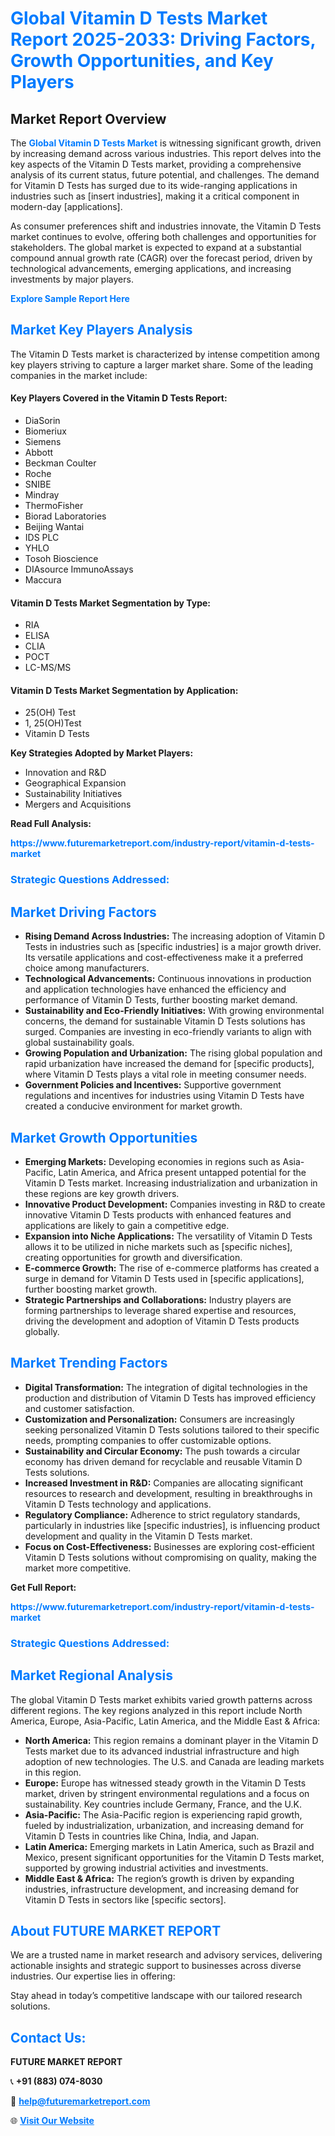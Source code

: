 <h1 style="color: #007BFF;">Global Vitamin D Tests Market Report 2025-2033: Driving Factors, Growth Opportunities, and Key Players</h1>

<section id="overview">
<h2>Market Report Overview</h2>
<p>The <a href="https://www.futuremarketreport.com/industry-report/vitamin-d-tests-market" style="color: #007BFF; text-decoration: none;"><strong>Global Vitamin D Tests Market</strong></a> is witnessing significant growth, driven by increasing demand across various industries. This report delves into the key aspects of the Vitamin D Tests market, providing a comprehensive analysis of its current status, future potential, and challenges. The demand for Vitamin D Tests has surged due to its wide-ranging applications in industries such as [insert industries], making it a critical component in modern-day [applications].</p>
<p>As consumer preferences shift and industries innovate, the Vitamin D Tests market continues to evolve, offering both challenges and opportunities for stakeholders. The global market is expected to expand at a substantial compound annual growth rate (CAGR) over the forecast period, driven by technological advancements, emerging applications, and increasing investments by major players.</p>
</section>

<section id="overview">
<p><a href="https://www.futuremarketreport.com/request-sample/reportId=113167" style="color: #007BFF; text-decoration: none;"><strong>Explore Sample Report Here</strong></a></p>
</section>

<section id="key-players">
<h2 style="color: #007BFF;">Market Key Players Analysis</h2>
<p>The Vitamin D Tests market is characterized by intense competition among key players striving to capture a larger market share. Some of the leading companies in the market include:</p>
<h4>Key Players Covered in the Vitamin D Tests Report:</h4>
<ul><li>DiaSorin</li><li>Biomeriux</li><li>Siemens</li><li>Abbott</li><li>Beckman Coulter</li><li>Roche</li><li>SNIBE</li><li>Mindray</li><li>ThermoFisher</li><li>Biorad Laboratories</li><li>Beijing Wantai</li><li>IDS PLC</li><li>YHLO</li><li>Tosoh Bioscience</li><li>DIAsource ImmunoAssays</li><li>Maccura</li></ul>
<h4>Vitamin D Tests Market Segmentation by Type:</h4>
<ul><li>RIA</li><li>ELISA</li><li>CLIA</li><li>POCT</li><li>LC-MS/MS</li></ul>

<h4>Vitamin D Tests Market Segmentation by Application:</h4>
<ul><li>25(OH) Test</li><li>1, 25(OH)Test</li><li>Vitamin D Tests</li></ul>
<p><strong>Key Strategies Adopted by Market Players:</strong></p>
<ul>
<li>Innovation and R&D</li>
<li>Geographical Expansion</li>
<li>Sustainability Initiatives</li>
<li>Mergers and Acquisitions</li>
</ul>
</section>

<section>
<p><strong>Read Full Analysis: </strong></p><a href="https://www.futuremarketreport.com/industry-report/vitamin-d-tests-market" style="color: #007BFF; text-decoration: none;"><strong>https://www.futuremarketreport.com/industry-report/vitamin-d-tests-market</strong></a>
<h3 style="color: #007BFF;">Strategic Questions Addressed:</h3>
</section>

<section id="driving-factors">
<h2 style="color: #007BFF;">Market Driving Factors</h2>
<ul>
<li><strong>Rising Demand Across Industries:</strong> The increasing adoption of Vitamin D Tests in industries such as [specific industries] is a major growth driver. Its versatile applications and cost-effectiveness make it a preferred choice among manufacturers.</li>
<li><strong>Technological Advancements:</strong> Continuous innovations in production and application technologies have enhanced the efficiency and performance of Vitamin D Tests, further boosting market demand.</li>
<li><strong>Sustainability and Eco-Friendly Initiatives:</strong> With growing environmental concerns, the demand for sustainable Vitamin D Tests solutions has surged. Companies are investing in eco-friendly variants to align with global sustainability goals.</li>
<li><strong>Growing Population and Urbanization:</strong> The rising global population and rapid urbanization have increased the demand for [specific products], where Vitamin D Tests plays a vital role in meeting consumer needs.</li>
<li><strong>Government Policies and Incentives:</strong> Supportive government regulations and incentives for industries using Vitamin D Tests have created a conducive environment for market growth.</li>
</ul>
</section>

<section id="growth-opportunities">
<h2 style="color: #007BFF;">Market Growth Opportunities</h2>
<ul>
<li><strong>Emerging Markets:</strong> Developing economies in regions such as Asia-Pacific, Latin America, and Africa present untapped potential for the Vitamin D Tests market. Increasing industrialization and urbanization in these regions are key growth drivers.</li>
<li><strong>Innovative Product Development:</strong> Companies investing in R&D to create innovative Vitamin D Tests products with enhanced features and applications are likely to gain a competitive edge.</li>
<li><strong>Expansion into Niche Applications:</strong> The versatility of Vitamin D Tests allows it to be utilized in niche markets such as [specific niches], creating opportunities for growth and diversification.</li>
<li><strong>E-commerce Growth:</strong> The rise of e-commerce platforms has created a surge in demand for Vitamin D Tests used in [specific applications], further boosting market growth.</li>
<li><strong>Strategic Partnerships and Collaborations:</strong> Industry players are forming partnerships to leverage shared expertise and resources, driving the development and adoption of Vitamin D Tests products globally.</li>
</ul>
</section>

<section id="trending-factors">
<h2 style="color: #007BFF;">Market Trending Factors</h2>
<ul>
<li><strong>Digital Transformation:</strong> The integration of digital technologies in the production and distribution of Vitamin D Tests has improved efficiency and customer satisfaction.</li>
<li><strong>Customization and Personalization:</strong> Consumers are increasingly seeking personalized Vitamin D Tests solutions tailored to their specific needs, prompting companies to offer customizable options.</li>
<li><strong>Sustainability and Circular Economy:</strong> The push towards a circular economy has driven demand for recyclable and reusable Vitamin D Tests solutions.</li>
<li><strong>Increased Investment in R&D:</strong> Companies are allocating significant resources to research and development, resulting in breakthroughs in Vitamin D Tests technology and applications.</li>
<li><strong>Regulatory Compliance:</strong> Adherence to strict regulatory standards, particularly in industries like [specific industries], is influencing product development and quality in the Vitamin D Tests market.</li>
<li><strong>Focus on Cost-Effectiveness:</strong> Businesses are exploring cost-efficient Vitamin D Tests solutions without compromising on quality, making the market more competitive.</li>
</ul>
</section>

<section>
<p><strong>Get Full Report: </strong></p><a href="https://www.futuremarketreport.com/industry-report/vitamin-d-tests-market" style="color: #007BFF; text-decoration: none;"><strong>https://www.futuremarketreport.com/industry-report/vitamin-d-tests-market</strong></a>
<h3 style="color: #007BFF;">Strategic Questions Addressed:</h3>
</section>


<section id="regional-analysis">
<h2 style="color: #007BFF;">Market Regional Analysis</h2>
<p>The global Vitamin D Tests market exhibits varied growth patterns across different regions. The key regions analyzed in this report include North America, Europe, Asia-Pacific, Latin America, and the Middle East & Africa:</p>
<ul>
<li><strong>North America:</strong> This region remains a dominant player in the Vitamin D Tests market due to its advanced industrial infrastructure and high adoption of new technologies. The U.S. and Canada are leading markets in this region.</li>
<li><strong>Europe:</strong> Europe has witnessed steady growth in the Vitamin D Tests market, driven by stringent environmental regulations and a focus on sustainability. Key countries include Germany, France, and the U.K.</li>
<li><strong>Asia-Pacific:</strong> The Asia-Pacific region is experiencing rapid growth, fueled by industrialization, urbanization, and increasing demand for Vitamin D Tests in countries like China, India, and Japan.</li>
<li><strong>Latin America:</strong> Emerging markets in Latin America, such as Brazil and Mexico, present significant opportunities for the Vitamin D Tests market, supported by growing industrial activities and investments.</li>
<li><strong>Middle East & Africa:</strong> The region’s growth is driven by expanding industries, infrastructure development, and increasing demand for Vitamin D Tests in sectors like [specific sectors].</li>
</ul>
</section>

<footer>
<h2 style="color: #007BFF;">About FUTURE MARKET REPORT</h2>
<p>We are a trusted name in market research and advisory services, delivering actionable insights and strategic support to businesses across diverse industries. Our expertise lies in offering:</p>

<p>Stay ahead in today’s competitive landscape with our tailored research solutions.</p>

<h2 style="color: #007BFF;">Contact Us:</h2>
<p><strong>FUTURE MARKET REPORT</strong></p>
<p>📞 <strong>+91 (883) 074-8030</strong></p>
<p>📧 <strong><a href="mailto:help@futuremarketreport.com" style="color: #007BFF;">help@futuremarketreport.com</a></strong></p>
<p>🌐 <strong><a href="https://www.futuremarketreport.com/" style="color: #007BFF;">Visit Our Website</a></strong></p>
</footer>
